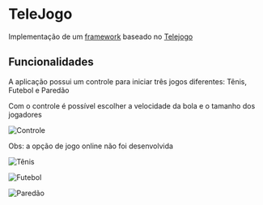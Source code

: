 # TeleJogo

Implementação de um [framework](https://pt.wikipedia.org/wiki/Framework) baseado no [Telejogo](https://en.wikipedia.org/wiki/Telejogo)

## Funcionalidades

A aplicação possui um controle para iniciar três jogos diferentes: Tênis, Futebol e Paredão

Com o controle é possível escolher a velocidade da bola e o tamanho dos jogadores

![Controle](https://i.imgur.com/zjsw32G.png)

Obs: a opção de jogo online não foi desenvolvida

![Tênis](https://i.imgur.com/xBNItSM.png)

![Futebol](https://i.imgur.com/I1MIKe1.png)

![Paredão](https://i.imgur.com/fRGEzgJ.png)

